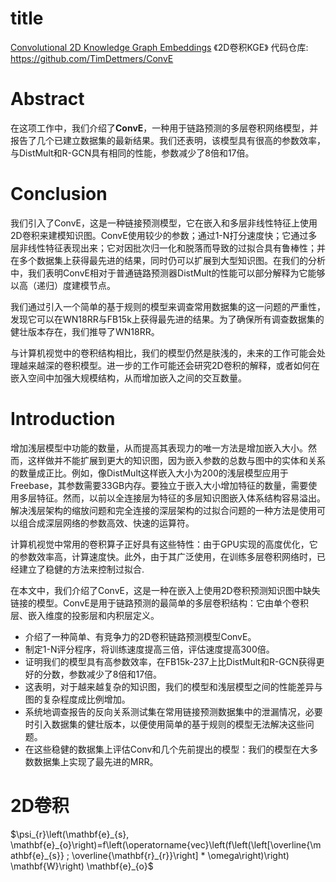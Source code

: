 # title

[Convolutional 2D Knowledge Graph Embeddings](https://arxiv.org/abs/1707.01476)
《2D卷积KGE》
代码仓库: <https://github.com/TimDettmers/ConvE>

# Abstract

在这项工作中，我们介绍了**ConvE**，一种用于链路预测的多层卷积网络模型，并报告了几个已建立数据集的最新结果。我们还表明，该模型具有很高的参数效率，与DistMult和R-GCN具有相同的性能，参数减少了8倍和17倍。

# Conclusion

我们引入了ConvE，这是一种链接预测模型，它在嵌入和多层非线性特征上使用2D卷积来建模知识图。ConvE使用较少的参数；通过1-N打分速度快；它通过多层非线性特征表现出来；它对因批次归一化和脱落而导致的过拟合具有鲁棒性；并在多个数据集上获得最先进的结果，同时仍可以扩展到大型知识图。在我们的分析中，我们表明ConvE相对于普通链路预测器DistMult的性能可以部分解释为它能够以高（递归）度建模节点。

我们通过引入一个简单的基于规则的模型来调查常用数据集的这一问题的严重性，发现它可以在WN18RR与FB15k上获得最先进的结果。为了确保所有调查数据集的健壮版本存在，我们推导了WN18RR。

与计算机视觉中的卷积结构相比，我们的模型仍然是肤浅的，未来的工作可能会处理越来越深的卷积模型。进一步的工作可能还会研究2D卷积的解释，或者如何在嵌入空间中加强大规模结构，从而增加嵌入之间的交互数量。

# Introduction

增加浅层模型中功能的数量，从而提高其表现力的唯一方法是增加嵌入大小。然而，这样做并不能扩展到更大的知识图，因为嵌入参数的总数与图中的实体和关系的数量成正比。例如，像DistMult这样嵌入大小为200的浅层模型应用于Freebase，其参数需要33GB内存。要独立于嵌入大小增加特征的数量，需要使用多层特征。然而，以前以全连接层为特征的多层知识图嵌入体系结构容易溢出。解决浅层架构的缩放问题和完全连接的深层架构的过拟合问题的一种方法是使用可以组合成深层网络的参数高效、快速的运算符。

计算机视觉中常用的卷积算子正好具有这些特性：由于GPU实现的高度优化，它的参数效率高，计算速度快。此外，由于其广泛使用，在训练多层卷积网络时，已经建立了稳健的方法来控制过拟合.

在本文中，我们介绍了ConvE，这是一种在嵌入上使用2D卷积预测知识图中缺失链接的模型。ConvE是用于链路预测的最简单的多层卷积结构：它由单个卷积层、嵌入维度的投影层和内积层定义。

- 介绍了一种简单、有竞争力的2D卷积链路预测模型ConvE。
- 制定1-N评分程序，将训练速度提高三倍，评估速度提高300倍。
- 证明我们的模型具有高参数效率，在FB15k-237上比DistMult和R-GCN获得更好的分数，参数减少了8倍和17倍。
- 这表明，对于越来越复杂的知识图，我们的模型和浅层模型之间的性能差异与图的复杂程度成比例增加。
- 系统地调查报告的反向关系测试集在常用链接预测数据集中的泄漏情况，必要时引入数据集的健壮版本，以便使用简单的基于规则的模型无法解决这些问题。
- 在这些稳健的数据集上评估Conv和几个先前提出的模型：我们的模型在大多数数据集上实现了最先进的MRR。

# 2D卷积

$\psi_{r}\left(\mathbf{e}_{s}, \mathbf{e}_{o}\right)=f\left(\operatorname{vec}\left(f\left(\left[\overline{\mathbf{e}_{s}} ; \overline{\mathbf{r}_{r}}\right] * \omega\right)\right) \mathbf{W}\right) \mathbf{e}_{o}$
